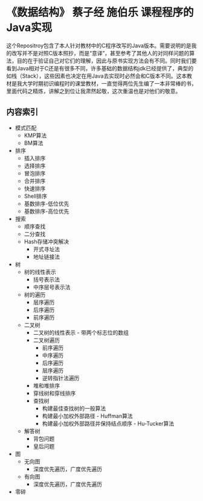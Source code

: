# 《数据结构》 蔡子经 施伯乐 课程程序的Java实现
这个Repositroy包含了本人针对教材中的C程序改写的Java版本。需要说明的是我的改写并不是对照C版本照抄，而是“意译”，甚至参考了其他人的对同样问题的算法，目的在于验证自己对它们的理解，因此与原书实现方法会有不同。同时我们要看到Java相对于C还是有很多不同，许多基础的数据结构jdk已经提供了，典型的如栈（Stack），这些因素也决定在用Java去实现时必然会和C版本不同。这本教材是我大学时期初识编程时的课堂教材，一直觉得两位先生编了一本非常棒的书，里面代码之精炼，讲解之到位让我肃然起敬，这次重温也是对他们的敬意。

内容索引
-----
* 模式匹配
	* KMP算法
	* BM算法
* 排序
	* 插入排序
	* 选择排序
	* 冒泡排序
	* 合并排序
	* 快速排序
	* Shell排序
	* 基数排序-低位优先
	* 基数排序-高位优先
* 搜索
	* 顺序查找
	* 二分查找
	* Hash存储冲突解决
		* 开式寻址法
		* 地址链接法
* 树
	* 树的线性表示
		* 括号表示法
		* 中序层号表示法
	* 树的遍历
		* 层序遍历
		* 后序遍历
		* 前序遍历
	* 二叉树
		* 二叉树的线性表示 - 带两个标志位的数组
		* 二叉树遍历
			* 前序遍历
			* 中序遍历
			* 后序遍历
			* 层序遍历
			* 逆转指针法遍历
		* 堆和堆排序
		* 穿线树和穿线排序
		* 查找树
			* 构建最佳查找树的一般算法
			* 构建最小加权外部路径 - Huffman算法
			* 构建最小加权外部路径并保持结点顺序 - Hu-Tucker算法
	* 解答树
		* 背包问题
		* 皇后问题
* 图
	* 无向图
		* 深度优先遍历，广度优先遍历
	* 有向图
		* 深度优先遍历，广度优先遍历
* 零碎

